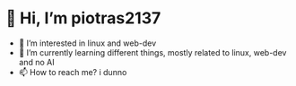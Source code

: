 # 👋 Hi, I’m piotras2137
- 👀 I’m interested in linux and web-dev 
- 🌱 I’m currently learning different things, mostly related to linux, web-dev and no AI
- 📫 How to reach me? i dunno 

<!---
piotras2137/piotras2137 is a ✨ special ✨ repository because its `README.md` (this file) appears on your GitHub profile.
You can click the Preview link to take a look at your changes.
--->
